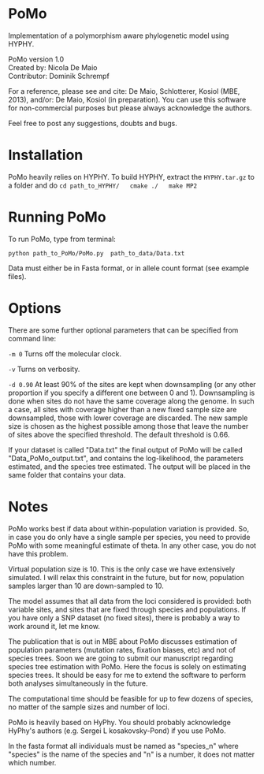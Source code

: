 PoMo
====
Implementation of a polymorphism aware phylogenetic model using HYPHY.

PoMo version 1.0  
Created by: Nicola De Maio  
Contributor: Dominik Schrempf

For a reference, please see and cite: De Maio, Schlotterer, Kosiol
(MBE, 2013), and/or: De Maio, Kosiol (in preparation).  You can use
this software for non-commercial purposes but please always
acknowledge the authors.

Feel free to post any suggestions, doubts and bugs.

Installation
====
PoMo heavily relies on HYPHY. To build HYPHY, extract the
`HYPHY.tar.gz` to a folder and do
`cd path_to_HYPHY/  
cmake ./  
make MP2`

Running PoMo
====
To run PoMo, type from terminal:

`python path_to_PoMo/PoMo.py  path_to_data/Data.txt`

Data must either be in Fasta format, or in allele count format (see
example files).

Options
====
There are some further optional parameters that can
be specified from command line:

`-m 0` Turns off the molecular clock.

`-v` Turns on verbosity.

`-d 0.90` At least 90% of the sites are kept when downsampling (or any
other proportion if you specify a different one between 0 and
1). Downsampling is done when sites do not have the same coverage
along the genome. In such a case, all sites with coverage higher than
a new fixed sample size are downsampled, those with lower coverage are
discarded. The new sample size is chosen as the highest possible among
those that leave the number of sites above the specified
threshold. The default threshold is 0.66.

If your dataset is called "Data.txt" the final output of PoMo will be
called "Data_PoMo_output.txt", and contains the log-likelihood, the
parameters estimated, and the species tree estimated. The output will
be placed in the same folder that contains your data.

Notes
====
PoMo works best if data about within-population variation is
provided. So, in case you do only have a single sample per species,
you need to provide PoMo with some meaningful estimate of theta. In
any other case, you do not have this problem.

Virtual population size is 10. This is the only case we have
extensively simulated. I will relax this constraint in the future, but
for now, population samples larger than 10 are down-sampled to 10.

The model assumes that all data from the loci considered is provided:
both variable sites, and sites that are fixed through species and
populations. If you have only a SNP dataset (no fixed sites), there is
probably a way to work around it, let me know.

The publication that is out in MBE about PoMo discusses estimation of
population parameters (mutation rates, fixation biases, etc) and not
of species trees. Soon we are going to submit our manuscript regarding
species tree estimation with PoMo. Here the focus is solely on
estimating species trees. It should be easy for me to extend the
software to perform both analyses simultaneously in the future.

The computational time should be feasible for up to few dozens of
species, no matter of the sample sizes and number of loci.

PoMo is heavily based on HyPhy. You should probably acknowledge
HyPhy's authors (e.g. Sergei L kosakovsky-Pond) if you use PoMo.

In the fasta format all individuals must be named as "species_n" where
"species" is the name of the species and "n" is a number, it does not
matter which number.

